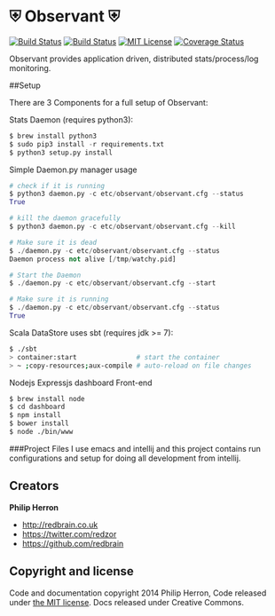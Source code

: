 # ⛨ Observant ⛨

[![Build Status](https://travis-ci.org/redbrain/observant.svg?branch=master)](https://travis-ci.org/redbrain/observant)
[![Build Status](https://drone.io/github.com/redbrain/observant/status.png)](https://drone.io/github.com/redbrain/observant/latest)
[![MIT License](http://b.repl.ca/v1/License-MIT-red.png)](LICENSE)
[![Coverage Status](https://img.shields.io/coveralls/redbrain/observant.svg)](https://coveralls.io/r/redbrain/observant)

Observant provides application driven, distributed stats/process/log monitoring.

##Setup

There are 3 Components for a full setup of Observant:

Stats Daemon (requires python3):

```python
$ brew install python3
$ sudo pip3 install -r requirements.txt
$ python3 setup.py install
```

Simple Daemon.py manager usage

```python
# check if it is running
$ python3 daemon.py -c etc/observant/observant.cfg --status
True

# kill the daemon gracefully
$ python3 daemon.py -c etc/observant/observant.cfg --kill

# Make sure it is dead
$ ./daemon.py -c etc/observant/observant.cfg --status
Daemon process not alive [/tmp/watchy.pid]

# Start the Daemon
$ ./daemon.py -c etc/observant/observant.cfg --start

# Make sure it is running
$ ./daemon.py -c etc/observant/observant.cfg --status
True
```

Scala DataStore uses sbt (requires jdk >= 7):

```bash
$ ./sbt
> container:start               # start the container
> ~ ;copy-resources;aux-compile # auto-reload on file changes
```

Nodejs Expressjs dashboard Front-end

```bash
$ brew install node
$ cd dashboard
$ npm install
$ bower install
$ node ./bin/www
```

###Project Files
I use emacs and intellij and this project contains run configurations and setup for doing all development from intellij.

## Creators

**Philip Herron**

- <http://redbrain.co.uk>
- <https://twitter.com/redzor>
- <https://github.com/redbrain>

## Copyright and license

Code and documentation copyright 2014 Philip Herron, Code released under [the MIT license](LICENSE). Docs released under Creative Commons.
